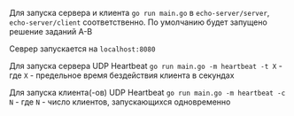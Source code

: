 Для запуска сервера и клиента `go run main.go` в `echo-server/server`, `echo-server/client` соответственно. 
По умолчанию будет запущено решение заданий А-В

Севрер запускается на `localhost:8080`

Для запуска сервера UDP Heartbeat `go run main.go -m heartbeat -t X` - где `X` - предельное время бездействия клиента в секундах

Для запуска клиента(-ов) UDP Heartbeat `go run main.go -m heartbeat -c N` - где `N` - число клиентов, запускающихся одновременно

